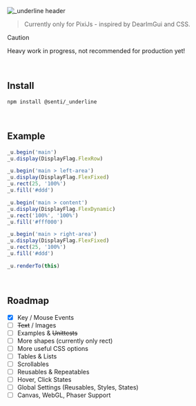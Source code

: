 <picture>
  <source media="(prefers-color-scheme: dark)" srcset="/media/underline_header_dark.png">
  <source media="(prefers-color-scheme: light)" srcset="/media/underline_header_light.png">
  <img alt="_underline header" src="/media/underline_header_light.png">
</picture>

> Currently only for PixiJs - inspired by DearImGui and CSS.

> [!CAUTION]
> Heavy work in progress, not recommended for production yet!

<br />

## Install

```
npm install @senti/_underline
```

<br />

## Example

```typescript
_u.begin('main')
_u.display(DisplayFlag.FlexRow)

_u.begin('main > left-area')
_u.display(DisplayFlag.FlexFixed)
_u.rect(25, '100%')
_u.fill('#ddd')

_u.begin('main > content')
_u.display(DisplayFlag.FlexDynamic)
_u.rect('100%', '100%')
_u.fill('#fff000')

_u.begin('main > right-area')
_u.display(DisplayFlag.FlexFixed)
_u.rect(25, '100%')
_u.fill('#ddd')

_u.renderTo(this)
```

<br />

## Roadmap

- [x] Key / Mouse Events
- [ ] ~~Text~~ / Images
- [ ] Examples & ~~Unittests~~
- [ ] More shapes (currently only rect)
- [ ] More useful CSS options
- [ ] Tables & Lists
- [ ] Scrollables
- [ ] Reusables & Repeatables
- [ ] Hover, Click States
- [ ] Global Settings (Reusables, Styles, States)
- [ ] Canvas, WebGL, Phaser Support
